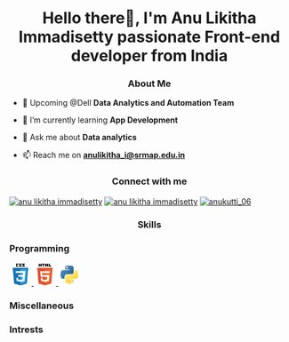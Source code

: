 <h1 align="center">Hello there👋, I'm Anu Likitha Immadisetty passionate Front-end developer from India</h1>
<h3 align="center">About Me</h3>

- 🔭 Upcoming @Dell **Data Analytics and Automation Team**

- 🌱 I’m currently learning **App Development**

- 💬 Ask me about **Data analytics**

- 📫 Reach me on **anulikitha_i@srmap.edu.in**

<h3 align="center">Connect with me</h3>
<p align="left">
<a href="https://linkedin.com/in/anu likitha immadisetty" target="blank"><img align="center" src="https://raw.githubusercontent.com/rahuldkjain/github-profile-readme-generator/master/src/images/icons/Social/linked-in-alt.svg" alt="anu likitha immadisetty" height="30" width="40" /></a>
<a href="https://fb.com/anu likitha immadisetty" target="blank"><img align="center" src="https://raw.githubusercontent.com/rahuldkjain/github-profile-readme-generator/master/src/images/icons/Social/facebook.svg" alt="anu likitha immadisetty" height="30" width="40" /></a>
<a href="https://instagram.com/anukutti_06" target="blank"><img align="center" src="https://raw.githubusercontent.com/rahuldkjain/github-profile-readme-generator/master/src/images/icons/Social/instagram.svg" alt="anukutti_06" height="30" width="40" /></a>
</p>

<h3 align="center">Skills</h3>
<h3 align="left">Programming</h3>
<p align="left"> <a href="https://www.w3schools.com/css/" target="_blank" rel="noreferrer"> <img src="https://raw.githubusercontent.com/devicons/devicon/master/icons/css3/css3-original-wordmark.svg" alt="css3" width="40" height="40"/> </a> <a href="https://www.w3.org/html/" target="_blank" rel="noreferrer"> <img src="https://raw.githubusercontent.com/devicons/devicon/master/icons/html5/html5-original-wordmark.svg" alt="html5" width="40" height="40"/> </a> <a href="https://www.python.org" target="_blank" rel="noreferrer"> <img src="https://raw.githubusercontent.com/devicons/devicon/master/icons/python/python-original.svg" alt="python" width="40" height="40"/> </a> </p>
<h3 align="left">Miscellaneous</h3>

<h3 align="left">Intrests</h3>
